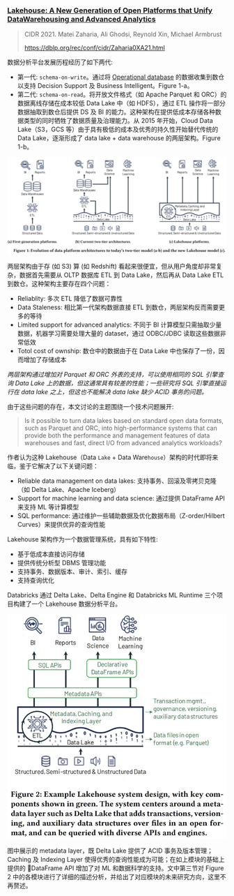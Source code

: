 ### [Lakehouse: A New Generation of Open Platforms that Unify DataWarehousing and Advanced Analytics](../../assets/pdfs/lakehouse.pdf)

> CIDR 2021. Matei Zaharia, Ali Ghodsi, Reynold Xin, Michael Armbrust
>
> https://dblp.org/rec/conf/cidr/Zaharia0XA21.html

数据分析平台发展历程经历了如下两代:

- 第一代: `schema-on-write`。通过将 [Operational database](https://en.wikipedia.org/wiki/Operational_database) 的数据收集到数仓以支持 Decision Support 及 Business Intelligent。Figure 1-a。
- 第二代: `schema-on-read`。将开放文件格式（如 Apache Parquet 和 ORC）的数据离线存储在成本较低 Data Lake 中（如 HDFS），通过 ETL 操作将一部分数据抽取到数仓后提供 DS 及 BI 的能力。这种架构在提供低成本存储各种数据类型的同时牺牲了数据质量及治理能力。从 2015 年开始，Cloud Data Lake（S3，GCS 等）由于具有极低的成本及优秀的持久性开始替代传统的 Data Lake，逐渐形成了 data lake + data warehouse 的两层架构。Figure 1-b。

![two-tier model and lakehouse model](./../../assets/images/lakehouse-two-tier-model.jpg)

两层架构由于存 (如 S3) 算 (如 Redshift) 看起来很便宜，但从用户角度却非常复杂，数据首先需要从 OLTP 数据库 ETL 到 Data Lake，然后再从 Data Lake ETL 到数仓。这种架构主要存在四个问题：

- Reliablity: 多次 ETL 降低了数据可靠性
- Data Staleness: 相比第一代架构数据直接 ETL 到数仓，两层架构反而需要更多的等待
- Limited support for advanced analytics: 不同于 BI 计算模型只需抽取少量数据，机器学习需要处理大量的 dataset，通过 ODBC/JDBC 读取这些数据非常低效
- Totol cost of ownship: 数仓中的数据由于在 Data Lake 中也保存了一份，因而增加了存储成本

*两层架构通过增加对 Parquet 和 ORC 外表的支持，可以使用相同的 SQL 引擎查询 Data Lake 上的数据，但这通常具有较差的性能；一些研究将 SQL 引擎直接运行在 data lake 之上，但这也不能解决 data lake 缺少 ACID 事务的问题。*

由于这些问题的存在，本文讨论的主题围绕一个技术问题展开:

> Is it possible to turn data lakes based on standard open data formats,
> such as Parquet and ORC, into high-performance systems that can
> provide both the performance and management features of data
> warehouses and fast, direct I/O from advanced analytics workloads?

作者认为这种 Lakehouse（Data `Lake` + Data Ware`house`）架构的时代即将来临，鉴于它解决了以下关键问题：

- Reliable data management on data lakes: 支持事务、回滚及零拷贝克隆（如 Delta Lake、Apache Iceberg）
- Support for machine learning and data science: 通过提供 DataFrame API 来支持 ML 等计算模型
- SQL performance: 通过维护一些辅助数据及优化数据布局（Z-order/Hilbert Curves）来提供优异的查询性能

Lakehouse 架构作为一个数据管理系统，具有如下特性:

- 基于低成本直接访问存储
- 提供传统分析型 DBMS 管理功能
- 支持事务、数据版本、审计、索引、缓存
- 支持查询优化

Databricks 通过 Delta Lake、Delta Engine 和 Databricks ML Runtime 三个项目构建了一个 Lakehouse 数据分析平台。

![two-tier model and lakehouse model](./../../assets/images/lakehouse-metadata-layer.jpg)

图中展示的 metadata layer，既 Delta Lake 提供了 ACID 事务及版本管理；Caching 及 Indexing Layer 使得优秀的查询性能成为可能；在如上模块的基础上提供的 DataFrame API 增加了对 ML 和数据科学的支持。文中第三节对 Figure 2 中的各模块进行了详细的描述分析，并给出了对应模块的未来研究方向，这里不再赘述。
